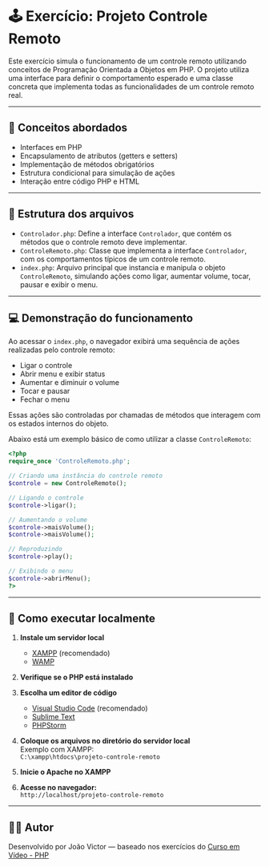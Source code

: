 # 🕹️ Exercício: Projeto Controle Remoto

Este exercício simula o funcionamento de um controle remoto utilizando conceitos de Programação Orientada a Objetos em PHP. O projeto utiliza uma interface para definir o comportamento esperado e uma classe concreta que implementa todas as funcionalidades de um controle remoto real.

---

## 🧠 Conceitos abordados

- Interfaces em PHP
- Encapsulamento de atributos (getters e setters)
- Implementação de métodos obrigatórios
- Estrutura condicional para simulação de ações
- Interação entre código PHP e HTML

---

## 📄 Estrutura dos arquivos

- `Controlador.php`: Define a interface `Controlador`, que contém os métodos que o controle remoto deve implementar.
- `ControleRemoto.php`: Classe que implementa a interface `Controlador`, com os comportamentos típicos de um controle remoto.
- `index.php`: Arquivo principal que instancia e manipula o objeto `ControleRemoto`, simulando ações como ligar, aumentar volume, tocar, pausar e exibir o menu.

---

## 💻 Demonstração do funcionamento

Ao acessar o `index.php`, o navegador exibirá uma sequência de ações realizadas pelo controle remoto:

- Ligar o controle
- Abrir menu e exibir status
- Aumentar e diminuir o volume
- Tocar e pausar
- Fechar o menu

Essas ações são controladas por chamadas de métodos que interagem com os estados internos do objeto.

Abaixo está um exemplo básico de como utilizar a classe `ControleRemoto`:

```php
<?php
require_once 'ControleRemoto.php';

// Criando uma instância do controle remoto
$controle = new ControleRemoto();

// Ligando o controle
$controle->ligar();

// Aumentando o volume
$controle->maisVolume();
$controle->maisVolume();

// Reproduzindo
$controle->play();

// Exibindo o menu
$controle->abrirMenu();
?>
```

---

## 📌 Como executar localmente

1. **Instale um servidor local**  
   - [XAMPP](https://www.apachefriends.org/pt_br/index.html) (recomendado)  
   - [WAMP](https://www.wampserver.com/en/)

2. **Verifique se o PHP está instalado**

3. **Escolha um editor de código**  
   - [Visual Studio Code](https://code.visualstudio.com/) (recomendado)  
   - [Sublime Text](https://www.sublimetext.com/)  
   - [PHPStorm](https://www.jetbrains.com/phpstorm/)

4. **Coloque os arquivos no diretório do servidor local**  
   Exemplo com XAMPP:  
   `C:\xampp\htdocs\projeto-controle-remoto`

5. **Inicie o Apache no XAMPP**

6. **Acesse no navegador:**  
   `http://localhost/projeto-controle-remoto`

---

## 👨‍💻 Autor

Desenvolvido por João Victor — baseado nos exercícios do [Curso em Vídeo - PHP](https://www.youtube.com/playlist?list=PLHz_AreHm4dlFPrCXCmd5g92860x_Pbr_)
